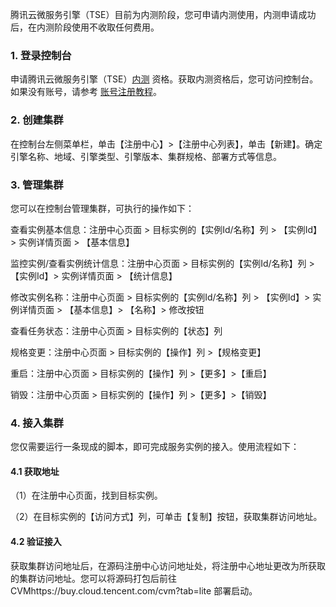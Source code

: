 腾讯云微服务引擎（TSE）目前为内测阶段，您可申请内测使用，内测申请成功后，在内测阶段使用不收取任何费用。

### 1. 登录控制台
申请腾讯云微服务引擎（TSE）[内测](https://cloud.tencent.com/apply/p/0pt7w7m6ox8h) 资格。获取内测资格后，您可访问控制台。如果没有账号，请参考 [账号注册教程](https://cloud.tencent.com/document/product/378/17985)。

### 2. 创建集群
在控制台左侧菜单栏，单击【注册中心】>【注册中心列表】，单击【新建】。确定引擎名称、地域、引擎类型、引擎版本、集群规格、部署方式等信息。

### 3. 管理集群
您可以在控制台管理集群，可执行的操作如下：

查看实例基本信息：注册中心页面 > 目标实例的【实例Id/名称】列 > 【实例Id】> 实例详情页面 > 【基本信息】

监控实例/查看实例统计信息：注册中心页面 > 目标实例的【实例Id/名称】列 > 【实例Id】> 实例详情页面 > 【统计信息】

修改实例名称：注册中心页面 > 目标实例的【实例Id/名称】列 > 【实例Id】> 实例详情页面 > 【基本信息】> 【名称】> 修改按钮

查看任务状态：注册中心页面 > 目标实例的【状态】列 

规格变更：注册中心页面 > 目标实例的【操作】列 >【规格变更】

重启：注册中心页面 > 目标实例的【操作】列 >【更多】>【重启】

销毁：注册中心页面 > 目标实例的【操作】列 >【更多】>【销毁】

### 4. 接入集群
您仅需要运行一条现成的脚本，即可完成服务实例的接入。使用流程如下：

#### 4.1 获取地址
（1）在注册中心页面，找到目标实例。

（2）在目标实例的【访问方式】列，可单击【复制】按钮，获取集群访问地址。

#### 4.2 验证接入
获取集群访问地址后，在源码注册中心访问地址处，将注册中心地址更改为所获取的集群访问地址。您可以将源码打包后前往CVMhttps://buy.cloud.tencent.com/cvm?tab=lite 部署启动。


